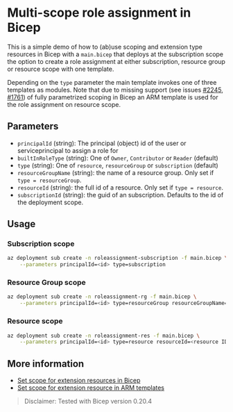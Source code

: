 # Multi-scope role assignment in Bicep

This is a simple demo of how to (ab)use scoping and extension type resources in Bicep with a `main.bicep` that deploys at the subscription scope the option to create a role assignment at either subscription, resource group or resource scope with one template.

Depending on the `type` parameter the main template invokes one of three templates as modules. Note that due
to missing support (see issues [#2245](https://github.com/Azure/bicep/issues/2245), [#1761](https://github.com/Azure/bicep/issues/1761)) of fully parametrized scoping in Bicep an ARM template is used for the role assignment on resource scope.

## Parameters

- `principalId` (string): The principal (object) id of the user or serviceprincipal to assign a role for
- `builtInRoleType` (string): One of `Owner`, `Contributor` or `Reader` (default)
- `type` (string): One of `resource`, `resourceGroup` or `subscription` (default)
- `resourceGroupName` (string): the name of a resource group. Only set if `type = resourceGroup`.
- `resourceId` (string): the full id of a resource. Only set if `type = resource`.
- `subscriptionId` (string): the guid of an subscription. Defaults to the id of the deployment scope.

## Usage

### Subscription scope

```bash
az deployment sub create -n roleassignment-subscription -f main.bicep \
    --parameters principalId=<id> type=subscription
```

### Resource Group scope

```bash
az deployment sub create -n roleassignment-rg -f main.bicep \
    --parameters principalId=<id> type=resourceGroup resourceGroupName=<rg name>
```

### Resource scope

```bash
az deployment sub create -n roleassignment-res -f main.bicep \
    --parameters principalId=<id> type=resource resourceId=<resource ID>
```

## More information

- [Set scope for extension resources in Bicep](https://docs.microsoft.com/en-us/azure/azure-resource-manager/bicep/scope-extension-resources)
- [Set scope for extension resource in ARM templates](https://docs.microsoft.com/en-us/azure/azure-resource-manager/templates/scope-extension-resources?tabs=azure-cli)

> Disclaimer: Tested with Bicep version 0.20.4